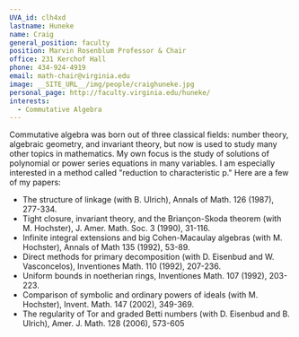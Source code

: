 ```yaml
---
UVA_id: clh4xd
lastname: Huneke
name: Craig
general_position: faculty
position: Marvin Rosenblum Professor & Chair
office: 231 Kerchof Hall
phone: 434-924-4919
email: math-chair@virginia.edu
image: __SITE_URL__/img/people/craighuneke.jpg
personal_page: http://faculty.virginia.edu/huneke/
interests:
  - Commutative Algebra
---
```


Commutative algebra was born out of three classical fields: number theory, algebraic geometry, and invariant theory, but now is used to study many other topics in mathematics. My own focus is the study of solutions of polynomial or power series equations in many variables. I am especially interested in a method called "reduction to characteristic p." Here are a few of my papers:

* The structure of linkage (with B. Ulrich), Annals of Math. 126 (1987), 277-334.
* Tight closure, invariant theory, and the Briançon-Skoda theorem (with M. Hochster), J. Amer. Math. Soc. 3 (1990), 31-116.
* Infinite integral extensions and big Cohen-Macaulay algebras (with M. Hochster), Annals of Math 135 (1992), 53-89.
* Direct methods for primary decomposition (with D. Eisenbud and W. Vasconcelos), Inventiones Math. 110 (1992), 207-236.
* Uniform bounds in noetherian rings, Inventiones Math. 107 (1992), 203-223.
* Comparison of symbolic and ordinary powers of ideals (with M. Hochster), Invent. Math. 147 (2002), 349-369.
* The regularity of Tor and graded Betti numbers (with D. Eisenbud and B. Ulrich), Amer. J. Math. 128 (2006), 573-605
